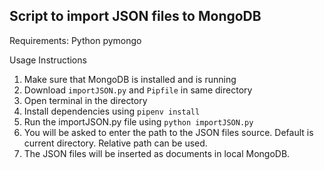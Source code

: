 
## Script to import JSON files to MongoDB
Requirements:
	Python
	pymongo

Usage Instructions

 1. Make sure that MongoDB is installed and is running
 2. Download `importJSON.py` and `Pipfile` in same directory
 3. Open terminal in the directory
 4. Install dependencies using `pipenv install`
 6. Run the importJSON.py file using `python importJSON.py`
 7. You will be asked to enter the path to the JSON files source. Default is current directory. Relative path can be used.
 8. The JSON files will be inserted as documents in local MongoDB.
